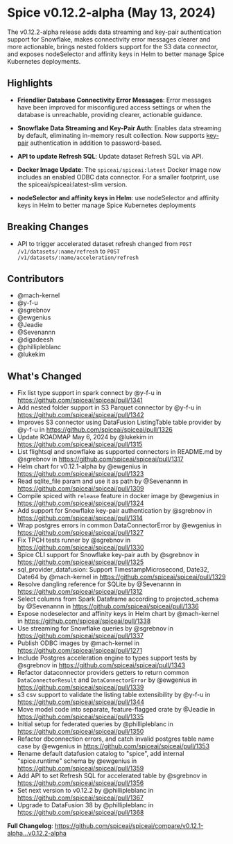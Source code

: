 # Spice v0.12.2-alpha (May 13, 2024)

The v0.12.2-alpha release adds data streaming and key-pair authentication support for Snowflake, makes connectivity error messages clearer and more actionable, brings nested folders support for the S3 data connector, and exposes nodeSelector and affinity keys in Helm to better manage Spice Kubernetes deployments.

## Highlights

- **Friendlier Database Connectivity Error Messages**: Error messages have been improved for misconfigured access settings or when the database is unreachable, providing clearer, actionable guidance.

- **Snowflake Data Streaming and Key-Pair Auth**: Enables data streaming by default, eliminating in-memory result collection. Now supports [key-pair](https://docs.snowflake.com/en/user-guide/key-pair-auth) authentication in addition to password-based.

- **API to update Refresh SQL**: Update dataset Refresh SQL via API.

- **Docker Image Update**: The `spiceai/spiceai:latest` Docker image now includes an enabled ODBC data connector. For a smaller footprint, use the spiceai/spiceai:latest-slim version.

- **nodeSelector and affinity keys in Helm**: use nodeSelector and affinity keys in Helm to better manage Spice Kubernetes deployments

##  Breaking Changes
- API to trigger accelerated dataset refresh changed from `POST /v1/datasets/:name/refresh` to `POST /v1/datasets/:name/acceleration/refresh`

## Contributors

- @mach-kernel
- @y-f-u
- @sgrebnov
- @ewgenius
- @Jeadie
- @Sevenannn
- @digadeesh
- @phillipleblanc
- @lukekim

## What's Changed

* Fix list type support in spark connect by @y-f-u in https://github.com/spiceai/spiceai/pull/1341
* Add nested folder support in S3 Parquet connector by @y-f-u in https://github.com/spiceai/spiceai/pull/1342
* Improves S3 connector using DataFusion ListingTable table provider by @y-f-u in https://github.com/spiceai/spiceai/pull/1326
* Update ROADMAP May 6, 2024 by @lukekim in https://github.com/spiceai/spiceai/pull/1315
* List flightsql and snowflake as supported connectors in README.md by @sgrebnov in https://github.com/spiceai/spiceai/pull/1317
* Helm chart for v0.12.1-alpha by @ewgenius in https://github.com/spiceai/spiceai/pull/1323
* Read sqlite_file param and use it as path by @Sevenannn in https://github.com/spiceai/spiceai/pull/1309
* Compile spiced with `release` feature in docker image by @ewgenius in https://github.com/spiceai/spiceai/pull/1324
* Add support for Snowflake key-pair authentication by @sgrebnov in https://github.com/spiceai/spiceai/pull/1314
* Wrap postgres errors in common DataConnectorError by @ewgenius in https://github.com/spiceai/spiceai/pull/1327
* Fix TPCH tests runner by @sgrebnov in https://github.com/spiceai/spiceai/pull/1330
* Spice CLI support for Snowflake key-pair auth by @sgrebnov in https://github.com/spiceai/spiceai/pull/1325
* sql_provider_datafusion: Support TimestampMicrosecond, Date32, Date64 by @mach-kernel in https://github.com/spiceai/spiceai/pull/1329
* Resolve dangling reference for SQLite by @Sevenannn in https://github.com/spiceai/spiceai/pull/1312
* Select columns from Spark Dataframe according to projected_schema by @Sevenannn in https://github.com/spiceai/spiceai/pull/1336
* Expose nodeselector and affinity keys in Helm chart by @mach-kernel in https://github.com/spiceai/spiceai/pull/1338
* Use streaming for Snowflake queries by @sgrebnov in https://github.com/spiceai/spiceai/pull/1337
* Publish ODBC images by @mach-kernel in https://github.com/spiceai/spiceai/pull/1271
* Include Postgres acceleration engine to types support tests by @sgrebnov in https://github.com/spiceai/spiceai/pull/1343
* Refactor dataconnector providers getters to return common `DataConnectorResult` and `DataConnectorError` by @ewgenius in https://github.com/spiceai/spiceai/pull/1339
* s3 csv support to validate the listing table extensibility by @y-f-u in https://github.com/spiceai/spiceai/pull/1344
* Move model code into separate, feature-flagged crate by @Jeadie in https://github.com/spiceai/spiceai/pull/1335
* Initial setup for federated queries by @phillipleblanc in https://github.com/spiceai/spiceai/pull/1350
* Refactor dbconnection errors, and catch invalid postgres table name case by @ewgenius in https://github.com/spiceai/spiceai/pull/1353
* Rename default datafusion catalog to "spice", add internal "spice.runtime" schema by @ewgenius in https://github.com/spiceai/spiceai/pull/1359
* Add API to set Refresh SQL for accelerated table by @sgrebnov in https://github.com/spiceai/spiceai/pull/1356
* Set next version to v0.12.2 by @phillipleblanc in https://github.com/spiceai/spiceai/pull/1367
* Upgrade to DataFusion 38 by @phillipleblanc in https://github.com/spiceai/spiceai/pull/1368

**Full Changelog**: https://github.com/spiceai/spiceai/compare/v0.12.1-alpha...v0.12.2-alpha
